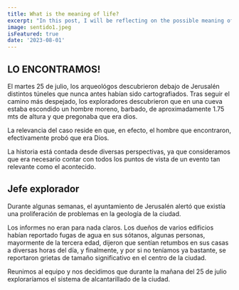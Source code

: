 ```yaml
---
title: What is the meaning of life?
excerpt: "In this post, I will be reflecting on the possible meaning of life and how, from my point of view, the world is lost."
image: sentido1.jpeg
isFeatured: true
date: '2023-08-01'
---
```


## LO ENCONTRAMOS!

El martes 25 de julio, los arqueológos descubrieron debajo de Jerusalén distintos túneles que nunca antes habían sido cartografiados. Tras seguir el camino más despejado, los exploradores descubrieron que en una cueva estaba escondido un hombre moreno, barbado, de aproximadamente 1.75 mts de altura y que pregonaba que era dios.

La relevancia del caso reside en que, en efecto, el hombre que encontraron, efectivamente probó que era Dios.

La historia está contada desde diversas perspectivas, ya que consideramos que era necesario contar con todos los puntos de vista de un evento tan relevante como el acontecido.

## Jefe explorador

Durante algunas semanas, el ayuntamiento de Jerusalén alertó que existía una proliferación de problemas en la geología de la ciudad. 

Los informes no eran para nada claros. Los dueños de varios edificios habían reportado fugas de agua en sus sótanos, algunas personas, mayormente de la tercera edad, dijeron que sentían retumbos en sus casas a diversas horas del día, y finalmente, y por si no teníamos ya bastante, se reportaron grietas de tamaño significativo en el centro de la ciudad.

Reunimos al equipo y nos decidimos que durante la mañana del 25 de julio exploraríamos el sistema de alcantarillado de la ciudad.